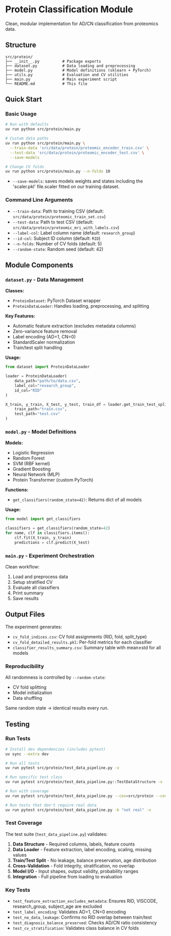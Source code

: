 # Protein Classification Module

Clean, modular implementation for AD/CN classification from proteomics data.

## Structure

```
src/protein/
├── __init__.py          # Package exports
├── dataset.py           # Data loading and preprocessing
├── model.py             # Model definitions (sklearn + PyTorch)
├── utils.py             # Evaluation and CV utilities
├── main.py              # Main experiment script
└── README.md            # This file
```

## Quick Start

### Basic Usage

```bash
# Run with defaults
uv run python src/protein/main.py

# Custom data paths
uv run python src/protein/main.py \
  --train-data 'src/data/protein/proteomic_encoder_train.csv' \
  --test-data 'src/data/protein/proteomic_encoder_test.csv' \
  --save-models

# Change CV folds
uv run python src/protein/main.py --n-folds 10
```

- `--save-models`:  saves models weights and states including the 'scaler.pkl' file.scaler fitted on our training dataset.

### Command Line Arguments

- `--train-data`: Path to training CSV (default: `src/data/protein/proteomic_train_set.csv`)
- `--test-data`: Path to test CSV (default: `src/data/protein/proteomic_mri_with_labels.csv`)
- `--label-col`: Label column name (default: `research_group`)
- `--id-col`: Subject ID column (default: `RID`)
- `--n-folds`: Number of CV folds (default: 5)
- `--random-state`: Random seed (default: 42)

## Module Components

### `dataset.py` - Data Management

**Classes:**
- `ProteinDataset`: PyTorch Dataset wrapper
- `ProteinDataLoader`: Handles loading, preprocessing, and splitting

**Key Features:**
- Automatic feature extraction (excludes metadata columns)
- Zero-variance feature removal
- Label encoding (AD=1, CN=0)
- StandardScaler normalization
- Train/test split handling

**Usage:**
```python
from dataset import ProteinDataLoader

loader = ProteinDataLoader(
    data_path="path/to/data.csv",
    label_col="research_group",
    id_col="RID"
)

X_train, y_train, X_test, y_test, train_df = loader.get_train_test_split(
    train_path="train.csv",
    test_path="test.csv"
)
```

### `model.py` - Model Definitions

**Models:**
- Logistic Regression
- Random Forest
- SVM (RBF kernel)
- Gradient Boosting
- Neural Network (MLP)
- Protein Transformer (custom PyTorch)

**Functions:**
- `get_classifiers(random_state=42)`: Returns dict of all models

**Usage:**
```python
from model import get_classifiers

classifiers = get_classifiers(random_state=42)
for name, clf in classifiers.items():
    clf.fit(X_train, y_train)
    predictions = clf.predict(X_test)
```
### `main.py` - Experiment Orchestration

Clean workflow:
1. Load and preprocess data
2. Setup stratified CV
3. Evaluate all classifiers
4. Print summary
5. Save results

## Output Files

The experiment generates:

- `cv_fold_indices.csv`: CV fold assignments (RID, fold, split_type)
- `cv_fold_detailed_results.pkl`: Per-fold metrics for each classifier
- `classifier_results_summary.csv`: Summary table with mean±std for all models

### Reproducibility

All randomness is controlled by `--random-state`:
- CV fold splitting
- Model initialization
- Data shuffling

Same random state → identical results every run.

## Testing

### Run Tests

```bash
# Install dev dependencies (includes pytest)
uv sync --extra dev

# Run all tests
uv run pytest src/protein/test_data_pipeline.py -v

# Run specific test class
uv run pytest src/protein/test_data_pipeline.py::TestDataStructure -v

# Run with coverage
uv run pytest src/protein/test_data_pipeline.py --cov=src/protein --cov-report=html

# Run tests that don't require real data
uv run pytest src/protein/test_data_pipeline.py -k "not real" -v
```

### Test Coverage

The test suite (`test_data_pipeline.py`) validates:

1. **Data Structure** - Required columns, labels, feature counts
2. **Data Loader** - Feature extraction, label encoding, scaling, missing values
3. **Train/Test Split** - No leakage, balance preservation, age distribution
4. **Cross-Validation** - Fold integrity, stratification, no overlap
5. **Model I/O** - Input shapes, output validity, probability ranges
6. **Integration** - Full pipeline from loading to evaluation

### Key Tests

- `test_feature_extraction_excludes_metadata`: Ensures RID, VISCODE, research_group, subject_age are excluded
- `test_label_encoding`: Validates AD=1, CN=0 encoding
- `test_no_data_leakage`: Confirms no RID overlap between train/test
- `test_diagnosis_balance_preserved`: Checks AD/CN ratio consistency
- `test_cv_stratification`: Validates class balance in CV folds
